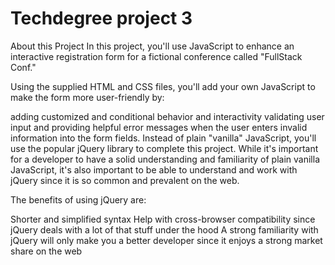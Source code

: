 # Techdegree project 3
About this Project
In this project, you'll use JavaScript to enhance an interactive registration form for a fictional conference called "FullStack Conf."

Using the supplied HTML and CSS files, you'll add your own JavaScript to make the form more user-friendly by:

adding customized and conditional behavior and interactivity
validating user input and providing helpful error messages when the user enters invalid information into the form fields.
Instead of plain "vanilla" JavaScript, you'll use the popular jQuery library to complete this project. While it's important for a developer to have a solid understanding and familiarity of plain vanilla JavaScript, it's also important to be able to understand and work with jQuery since it is so common and prevalent on the web.

The benefits of using jQuery are:

Shorter and simplified syntax
Help with cross-browser compatibility since jQuery deals with a lot of that stuff under the hood
A strong familiarity with jQuery will only make you a better developer since it enjoys a strong market share on the web

